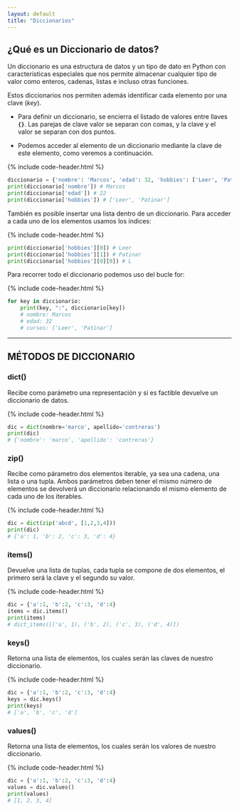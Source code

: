 ```yaml
---
layout: default
title: "Diccionarios"
---
```


## ¿Qué es un Diccionario de datos?

Un diccionario es una estructura de datos y un tipo de dato en Python con características especiales que nos permite almacenar cualquier tipo de valor como enteros, cadenas, listas e incluso otras funciones.  

Estos diccionarios nos permiten además identificar cada elemento por una clave (*key*).


- Para definir un diccionario, se encierra el listado de valores entre llaves **`{}`**. Las parejas de clave valor se separan con comas, y la clave y el valor se separan con dos puntos.  

- Podemos acceder al elemento de un diccionario mediante la clave de este elemento, como veremos a continuación.  

{% include code-header.html %}
```python
diccionario = {'nombre': 'Marcos', 'edad': 32, 'hobbies': ['Leer', 'Patinar']}
print(diccionario['nombre']) # Marcos
print(diccionario['edad']) # 22
print(diccionario['hobbies']) # ['Leer', 'Patinar']
```

También es posible insertar una lista dentro de un diccionario. Para acceder a cada uno de los elementos usamos los índices:  

{% include code-header.html %}
```py
print(diccionario['hobbies'][0]) # Leer
print(diccionario['hobbies'][1]) # Patinar
print(diccionario['hobbies'][0][0]) # L
```

Para recorrer todo el diccionario podemos uso del bucle for:  

{% include code-header.html %}
```py
for key in diccionario:
	print(key, ":", diccionario[key])
	# nombre: Marcos
	# edad: 32
	# cursos: ['Leer', 'Patinar']
```

---

## MÉTODOS DE DICCIONARIO

### dict()

Recibe como parámetro una representación y si es factible devuelve un diccionario de datos.  

{% include code-header.html %}
```py
dic = dict(nombre='marco', apellido='contreras')
print(dic)
# {'nombre': 'marco', 'apellido': 'contreras'}
```

### zip()

Recibe como párametro dos elementos iterable, ya sea una cadena, una lista o una tupla. Ambos parámetros deben tener el mismo número de elementos se devolverá un diccionario relacionando el mismo elemento de cada uno de los iterables.  

{% include code-header.html %}
```py
dic = dict(zip('abcd', [1,2,3,4]))
print(dic)
# {'a': 1, 'b': 2, 'c': 3, 'd': 4}
```

### items()

Devuelve una lista de tuplas, cada tupla se compone de dos elementos, el primero será la clave y el segundo su valor.

{% include code-header.html %}
```py
dic = {'a':1, 'b':2, 'c':3, 'd':4}
items = dic.items()
print(items)
# dict_items([('a', 1), ('b', 2), ('c', 3), ('d', 4)])
```

### keys()

Retorna una lista de elementos, los cuales serán las claves de nuestro diccionario.  

{% include code-header.html %}
```py
dic = {'a':1, 'b':2, 'c':3, 'd':4}
keys = dic.keys()
print(keys)
# ['a', 'b', 'c', 'd']
```

### values()

Retorna una lista de elementos, los cuales serán los valores de nuestro diccionario.  

{% include code-header.html %}
```py
dic = {'a':1, 'b':2, 'c':3, 'd':4}
values = dic.values()
print(values)
# [1, 2, 3, 4]
```
